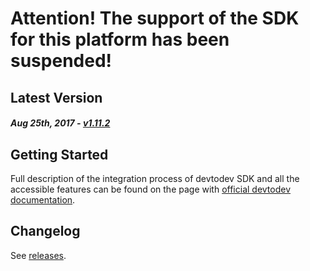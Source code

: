 # Attention! The support of the SDK for this platform has been suspended!

Latest Version 
--------------
##### _Aug 25th, 2017_ - [v1.11.2](https://github.com/devtodev-analytics/unreal-sdk/releases/latest)


Getting Started
---------------
Full description of the integration process of devtodev SDK and all the accessible features can be found on the page with [official devtodev documentation](https://www.devtodev.com/help/141).

Changelog
---------
See [releases](https://github.com/devtodev-analytics/unreal-sdk/releases).
